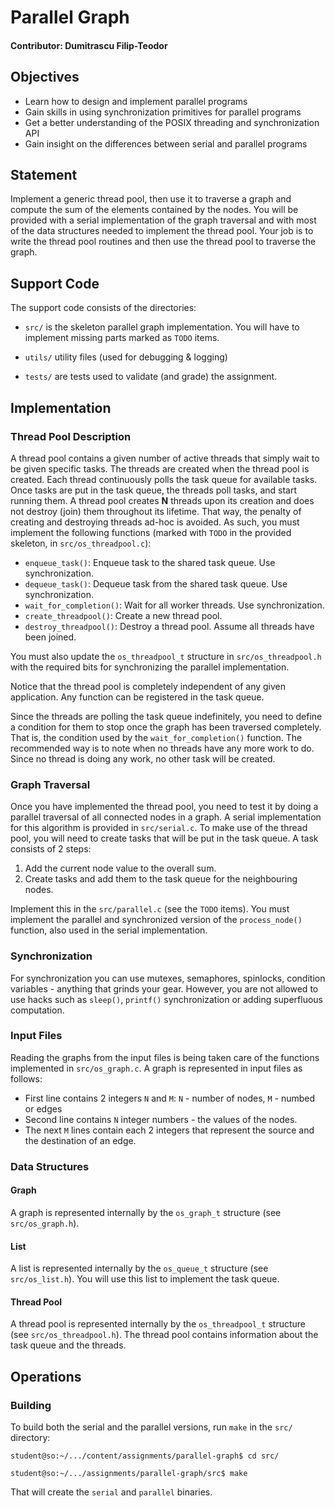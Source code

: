 # Parallel Graph

#### Contributor: Dumitrascu Filip-Teodor

## Objectives

- Learn how to design and implement parallel programs
- Gain skills in using synchronization primitives for parallel programs
- Get a better understanding of the POSIX threading and synchronization API
- Gain insight on the differences between serial and parallel programs

## Statement

Implement a generic thread pool, then use it to traverse a graph and compute the sum of the elements contained by the nodes.
You will be provided with a serial implementation of the graph traversal and with most of the data structures needed to implement the thread pool.
Your job is to write the thread pool routines and then use the thread pool to traverse the graph.

## Support Code

The support code consists of the directories:

- `src/` is the skeleton parallel graph implementation.
  You will have to implement missing parts marked as `TODO` items.

- `utils/` utility files (used for debugging & logging)

- `tests/` are tests used to validate (and grade) the assignment.

## Implementation

### Thread Pool Description

A thread pool contains a given number of active threads that simply wait to be given specific tasks.
The threads are created when the thread pool is created.
Each thread continuously polls the task queue for available tasks.
Once tasks are put in the task queue, the threads poll tasks, and start running them.
A thread pool creates **N** threads upon its creation and does not destroy (join) them throughout its lifetime.
That way, the penalty of creating and destroying threads ad-hoc is avoided.
As such, you must implement the following functions (marked with `TODO` in the provided skeleton, in `src/os_threadpool.c`):

- `enqueue_task()`: Enqueue task to the shared task queue.
  Use synchronization.
- `dequeue_task()`: Dequeue task from the shared task queue.
  Use synchronization.
- `wait_for_completion()`: Wait for all worker threads.
  Use synchronization.
- `create_threadpool()`: Create a new thread pool.
- `destroy_threadpool()`: Destroy a thread pool.
  Assume all threads have been joined.

You must also update the `os_threadpool_t` structure in `src/os_threadpool.h` with the required bits for synchronizing the parallel implementation.

Notice that the thread pool is completely independent of any given application.
Any function can be registered in the task queue.

Since the threads are polling the task queue indefinitely, you need to define a condition for them to stop once the graph has been traversed completely.
That is, the condition used by the `wait_for_completion()` function.
The recommended way is to note when no threads have any more work to do.
Since no thread is doing any work, no other task will be created.

### Graph Traversal

Once you have implemented the thread pool, you need to test it by doing a parallel traversal of all connected nodes in a graph.
A serial implementation for this algorithm is provided in `src/serial.c`.
To make use of the thread pool, you will need to create tasks that will be put in the task queue.
A task consists of 2 steps:

1. Add the current node value to the overall sum.
1. Create tasks and add them to the task queue for the neighbouring nodes.

Implement this in the `src/parallel.c` (see the `TODO` items).
You must implement the parallel and synchronized version of the `process_node()` function, also used in the serial implementation.

### Synchronization

For synchronization you can use mutexes, semaphores, spinlocks, condition variables - anything that grinds your gear.
However, you are not allowed to use hacks such as `sleep()`, `printf()` synchronization or adding superfluous computation.

### Input Files

Reading the graphs from the input files is being taken care of the functions implemented in `src/os_graph.c`.
A graph is represented in input files as follows:

- First line contains 2 integers `N` and `M`: `N` - number of nodes, `M` - numbed or edges
- Second line contains `N` integer numbers - the values of the nodes.
- The next `M` lines contain each 2 integers that represent the source and the destination of an edge.

### Data Structures

#### Graph

A graph is represented internally by the `os_graph_t` structure (see `src/os_graph.h`).

#### List

A list is represented internally by the `os_queue_t` structure (see `src/os_list.h`).
You will use this list to implement the task queue.

#### Thread Pool

A thread pool is represented internally by the `os_threadpool_t` structure (see `src/os_threadpool.h`).
The thread pool contains information about the task queue and the threads.

## Operations

### Building

To build both the serial and the parallel versions, run `make` in the `src/` directory:

```console
student@so:~/.../content/assignments/parallel-graph$ cd src/

student@so:~/.../assignments/parallel-graph/src$ make
```

That will create the `serial` and `parallel` binaries.
